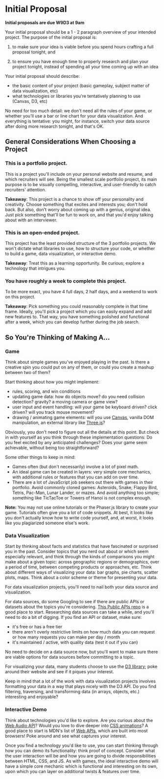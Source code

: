 # Initial Proposal

**Initial proposals are due W9D3 at 9am**

Your initial proposal should be a 1 - 2 paragraph overview of your intended
project. The purpose of the initial proposal is:

1. to make sure your idea is viable before you spend hours crafting a full
   proposal tonight, and 

2. to ensure you have enough time to properly research and plan your project
   tonight, instead of spending all your time coming up with an idea

Your initial proposal should describe:
* the basic content of your project (basic gameplay, subject matter of data
  visualization, etc)
* what technologies or libraries you're tentatively planning to use (Canvas, D3,
  etc)

No need for too much detail: we don't need all the rules of your game, or
whether you'll use a bar or line chart for your data visualization. And
everything is tentative: you might, for instance, switch your data source after
doing more research tonight, and that's OK. 

## General Considerations When Choosing a Project

### This is a portfolio project. 
This is a project you'll include on your personal website and resume, and which
recruiters will see. Being the smallest scale portfolio project, its main
purpose is to be visually compelling, interactive, and user-friendly to catch
recruiters' attention.  

**Takeaway**: This project is a chance to show off your personality and
creativity. Choose something that excites and interests you; don't hold back.
But also, don't worry about coming up with a genius, original idea. Just pick
something that'll be fun to work on, and that you'd enjoy talking about with an
interviewer.

### This is an open-ended project.

This project has the least provided structure of the 3 portfolio projects.
We won't dictate what libraries to use, how to structure your code, or whether
to build a game, data visualization, or interactive demo.

**Takeaway**: Treat this as a learning opportunity. Be curious; explore a
technology that intrigues you.

### You have roughly a week to complete this project.

To be more exact, you have 4 full days, 2 half days, and a weekend to work on
this project.

**Takeaway**: Pick something you could reasonably complete in that time
frame. Ideally, you'll pick a project which you can easily expand and add new
features to. That way, you have something polished and functional after a week,
which you can develop further during the job search. 

## So You're Thinking of Making A...

### Game

Think about simple games you've enjoyed playing in the past. Is there a creative
spin you could put on any of them, or could you create a mashup between two of
them?

Start thinking about how you might implement:
  - rules, scoring, and win conditions
  - updating game data: how do objects move? do you need collision detection?
    gravity? a moving camera or game view?
  - user input and event handling: will your game be keyboard driven? click
    driven? will you track mouse movement?
  - drawing / animating game elements: will you use [Canvas][canvas], vanilla
    DOM manipulation, an external library like [Three.js][three.js]?

Obviously, you don't need to figure out all the details at this point. But check
in with yourself as you think through these implementation questions: Do you
feel excited by any anticipated challenges? Does your game seem achievable,
without being too straightforward?

Some other things to keep in mind:
  - Games often (but don't necessarily) involve a lot of pixel math.
  - An ideal game can be created in layers: very simple core mechanics, with
    additional rules or features that you can add on over time.
  - There are a lot of JavaScript job seekers out there with games in their
    portfolio. Avoid commonly cloned games: Asteroids, Snake, Flappy Bird,
    Tetris, Pac-Man, Lunar Lander, or mazes. And avoid anything too simple;
    something like TicTacToe or Towers of Hanoi is not complex enough.

**Note:** You may not use online tutorials or the Phaser.js library to create
your game. Tutorials often give you a lot of code snippets. At best, it looks
like you don't actually know how to write code yourself, and, at worst, it looks
like you plagiarized someone else's work.

### Data Visualization

Start by thinking about facts and statistics that have fascinated or surprised
you in the past. Consider topics that you nerd out about or which seem
especially relevant, and think through the kinds of comparisons you might make
about a given topic: across geographic regions or demographics, over a period of
time, between competing products or approaches, etc. Think about different ways
of visualizing your data: bar graphs, pie charts, scatter plots, maps. Think
about a color scheme or theme for presenting your data. 

For data visualization projects, you'll need to nail both your data source and
visualization.

For data sources, do some Googling to see if there are public APIs or datasets
about the topics you're considering. [This Public APIs repo][public-apis] is a
good place to start.  Researching data sources can take a while, and you'll need
to do a bit of digging. If you find an API or dataset, make sure:
* it's free or has a free tier
* there aren't overly restrictive limits on how much data you can request or how
  many requests you can make per day / month
* it's maintained / active, with quality data (test it out if you can)

No need to decide on a data source now, but you'll want to make sure there are
viable options for data sources before committing to a topic.

For visualizing your data, many students choose to use the [D3 library][d3];
poke around their website and see if it piques your interest. 

Keep in mind that a lot of the work with data visualization projects involves
formatting your data in a way that plays nicely with the D3 API. Do you find
filtering, traversing, and transforming data (in arrays, objects, etc.)
interesting and enjoyable? 

### Interactive Demo

Think about technologies you'd like to explore. Are you curious about the [Web
Audio API][audio-api]? Would you love to dive deeper into [CSS
animations][css-animations]?  A good place to start is MDN's list of [Web
APIs][web-apis], which are built into most browsers! Poke around and see what
captures your interest.

Once you find a technology you'd like to use, you can start thinking through how
you can demo its functionality: think proof of concept. Consider what the user
interaction will be and how you are going to divide responsibilities between
HTML, CSS, and JS. As with games, the ideal interactive demo will have a simple
core mechanic which is functional and interesting on its own, upon which you can
layer on additional twists & features over time.

[public-apis]: https://github.com/public-apis/public-apis 
[canvas]: https://developer.mozilla.org/en-US/docs/Web/API/Canvas_API 
[d3]: https://d3js.org 
[web-apis]: https://developer.mozilla.org/en-US/docs/Web/API
[three.js]: https://threejs.org 
[audio-api]: https://developer.mozilla.org/en-US/docs/Web/API/Web_Audio_API 
[css-animations]: https://developer.mozilla.org/en-US/docs/Web/CSS/CSS_Animations/Using_CSS_animations